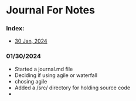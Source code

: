 # Journal For Notes

### Index:
 - [ 30 Jan, 2024 ](#01/30/2024)


### 01/30/2024
 - Started a journal.md file
 - Deciding if using agile or waterfall
 - chosing agile
 - Added a /src/ directory for holding source code
 - 
